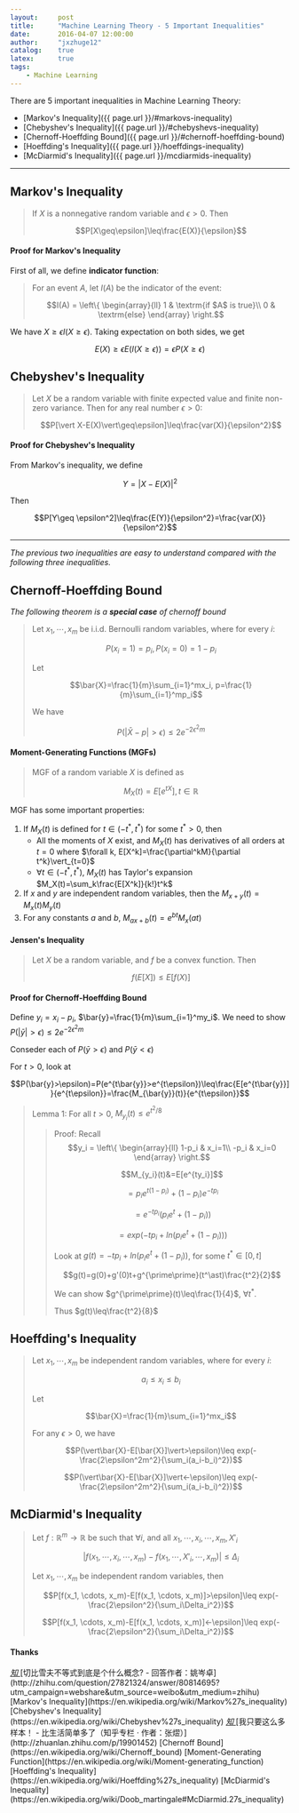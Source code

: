 ```yaml
---
layout:     post
title:      "Machine Learning Theory - 5 Important Inequalities"
date:       2016-04-07 12:00:00
author:     "jxzhuge12"
catalog:    true
latex:      true
tags:
    - Machine Learning
---
```


There are 5 important inequalities in Machine Learning Theory:

* [Markov's Inequality]({{ page.url }}/#markovs-inequality)
* [Chebyshev's Inequality]({{ page.url }}/#chebyshevs-inequality)
* [Chernoff-Hoeffding Bound]({{ page.url }}/#chernoff-hoeffding-bound)
* [Hoeffding's Inequality]({{ page.url }}/hoeffdings-inequality)
* [McDiarmid's Inequality]({{ page.url }}/mcdiarmids-inequality)

---

## Markov's Inequality

> If $X$ is a nonnegative random variable and $\epsilon>0$. Then
>
> $$P[X\geq\epsilon]\leq\frac{E(X)}{\epsilon}$$

#### Proof for Markov's Inequality

First of all, we define **indicator function**:

> For an event $A$, let $I(A)$ be the indicator of the event:
>
> $$I(A) = \left\{ \begin{array}{ll}
1 & \textrm{if $A$ is true}\\
0 & \textrm{else}
\end{array} \right.$$

We have $X\geq\epsilon I(X\geq\epsilon)$. Taking expectation on both sides, we get

$$E(X)\geq\epsilon E(I(X\geq\epsilon))=\epsilon P(X\geq\epsilon)$$

## Chebyshev's Inequality

> Let $X$ be a random variable with finite expected value and finite non-zero variance. Then for any real number $\epsilon>0$:
>
> $$P[\vert X-E(X)\vert\geq\epsilon]\leq\frac{var(X)}{\epsilon^2}$$

#### Proof for Chebyshev's Inequality

From Markov's inequality, we define

$$Y=\vert X-E(X)\vert^2$$

Then

$$P[Y\geq \epsilon^2]\leq\frac{E(Y)}{\epsilon^2}=\frac{var(X)}{\epsilon^2}$$

---
_The previous two inequalities are easy to understand compared with the following three inequalities._

## Chernoff-Hoeffding Bound

_The following theorem is a **special case** of chernoff bound_

> Let $x_1, \cdots, x_m$ be i.i.d. Bernoulli random variables, where for every $i$:
>
> $$P(x_i=1)=p_i, P(x_i=0)=1-p_i$$
>
> Let
>
> $$\bar{X}=\frac{1}{m}\sum_{i=1}^mx_i, p=\frac{1}{m}\sum_{i=1}^mp_i$$
>
> We have
>
> $$P(\vert\bar{X}-p\vert>\epsilon)\leq 2e^{-2\epsilon^2m}$$

#### Moment-Generating Functions (MGFs)

> MGF of a random variable $X$ is defined as
>
> $$M_X(t)=E[e^{tX}], t\in\mathbb{R}$$

MGF has some important properties:

1. If $M_X(t)$ is defined for $t\in(-t^\ast,t^\ast)$ for some $t^\ast>0$, then
    * All the moments of $X$ exist, and $M_X(t)$ has derivatives of all orders at $t=0$ where $\forall k, E[X^k]=\frac{\partial^kM}{\partial t^k}\vert_{t=0}$
    * $\forall t\in(-t^\ast,t^\ast)$, $M_X(t)$ has Taylor's expansion $M_X(t)=\sum_k\frac{E[X^k]}{k!}t^k$
2. If $x$ and $y$ are independent random variables, then the $M_{x+y}(t)=M_x(t)M_y(t)$
3. For any constants $a$ and $b$, $M_{ax+b}(t)=e^{bt}M_x(at)$

#### Jensen's Inequality

> Let $X$ be a random variable, and $f$ be a convex function. Then 
>
> $$f(E[X])\leq E[f(X)]$$

#### Proof for Chernoff-Hoeffding Bound

Define $y_i=x_i-p_i$, $\bar{y}=\frac{1}{m}\sum_{i=1}^my_i$. We need to show $P(\vert\bar{y}\vert>\epsilon)\leq2e^{-2\epsilon^2m}$

Conseder each of $P(\bar{y}>\epsilon)$ and $P(\bar{y}<\epsilon)$

For $t>0$, look at 

$$P(\bar{y}>\epsilon)=P(e^{t\bar{y}}>e^{t\epsilon})\leq\frac{E[e^{t\bar{y}}]}{e^{t\epsilon}}=\frac{M_{\bar{y}}(t)}{e^{t\epsilon}}$$

> Lemma 1: For all $t>0$, $M_{y_i}(t)\leq e^{t^2/8}$
> 
> > Proof: Recall  $$y_i = \left\{ \begin{array}{ll}
1-p_i & x_i=1\\
-p_i & x_i=0
\end{array} \right.$$
> > 
> > $$M_{y_i}(t)&=E[e^{ty_i}]$$
> > 
> > $$=p_ie^{t(1-p_i)}+(1-p_i)e^{-tp_i}$$
> > 
> > $$=e^{-tp_i}(p_ie^t+(1-p_i))$$
> >
> > $$=exp(-tp_i+ln(p_ie^t+(1-p_i)))$$
> > 
> > Look at $g(t)=-tp_i+ln(p_ie^t+(1-p_i))$, for some $t^\ast\in[0,t]$
> > 
> > $$g(t)=g(0)+g'(0)t+g^{\prime\prime}(t^\ast)\frac{t^2}{2}$$ 
> > 
> > We can show $g^{\prime\prime}(t)\leq\frac{1}{4}$, $\forall t^\ast$.
> > 
> > Thus $g(t)\leq\frac{t^2}{8}$




## Hoeffding's Inequality

> Let $x_1, \cdots, x_m$ be independent random variables, where for every $i$:
>
> $$a_i\leq x_i\leq b_i$$
>
> Let
>
> $$\bar{X}=\frac{1}{m}\sum_{i=1}^mx_i$$
>
> For any $\epsilon>0$, we have
>
> $$P(\vert\bar{X}-E[\bar{X}]\vert>\epsilon)\leq exp(-\frac{2\epsilon^2m^2}{\sum_i(a_i-b_i)^2})$$
>
> $$P(\vert\bar{X}-E[\bar{X}]\vert<-\epsilon)\leq exp(-\frac{2\epsilon^2m^2}{\sum_i(a_i-b_i)^2})$$

## McDiarmid's Inequality

> Let $f:\mathbb{R}^m\rightarrow\mathbb{R}$ be such that $\forall i$, and all $x_1, \cdots, x_i, \cdots, x_m, X'_i$
>
> $$\vert f(x_1, \cdots, x_i, \cdots, x_m)-f(x_1, \cdots, X'_i, \cdots, x_m)\vert\leq\Delta_i$$
>
> Let $x_1, \cdots, x_m$ be independent random variables, then
>
> $$P[f(x_1, \cdots, x_m)-E[f(x_1, \cdots, x_m)]>\epsilon]\leq exp(-\frac{2\epsilon^2}{\sum_i\Delta_i^2})$$
>
> $$P[f(x_1, \cdots, x_m)-E[f(x_1, \cdots, x_m)]<-\epsilon]\leq exp(-\frac{2\epsilon^2}{\sum_i\Delta_i^2})$$

#### Thanks

<a target="_blank" href="http://zhihu.com/question/27821324/answer/80814695?utm_campaign=webshare&amp;utm_source=weibo&amp;utm_medium=zhihu">
    <span class="fa-stack fa-lg">
        <i class="fa fa-circle fa-stack-2x"></i>
        <i class="fa fa-stack-1x fa-inverse">知</i>
    </span>
</a>[切比雪夫不等式到底是个什么概念? - 回答作者：姚岑卓](http://zhihu.com/question/27821324/answer/80814695?utm_campaign=webshare&amp;utm_source=weibo&amp;utm_medium=zhihu)

<a target="_blank" href="https://en.wikipedia.org/wiki/Markov%27s_inequality">
    <span class="fa-stack fa-lg">
        <i class="fa fa-circle fa-stack-2x"></i>
        <i class="fa fa-wikipedia-w fa-stack-1x fa-inverse"></i>
    </span>
</a>[Markov's Inequality](https://en.wikipedia.org/wiki/Markov%27s_inequality)

<a target="_blank" href="https://en.wikipedia.org/wiki/Chebyshev%27s_inequality">
    <span class="fa-stack fa-lg">
        <i class="fa fa-circle fa-stack-2x"></i>
        <i class="fa fa-wikipedia-w fa-stack-1x fa-inverse"></i>
    </span>
</a>[Chebyshev's Inequality](https://en.wikipedia.org/wiki/Chebyshev%27s_inequality)

<a target="_blank" href="http://zhuanlan.zhihu.com/p/19901452">
    <span class="fa-stack fa-lg">
        <i class="fa fa-circle fa-stack-2x"></i>
        <i class="fa fa-stack-1x fa-inverse">知</i>
    </span>
</a>[我只要这么多样本！ - 比生活简单多了（知乎专栏 · 作者：张熤）](http://zhuanlan.zhihu.com/p/19901452)

<a target="_blank" href="https://en.wikipedia.org/wiki/Chernoff_bound">
    <span class="fa-stack fa-lg">
        <i class="fa fa-circle fa-stack-2x"></i>
        <i class="fa fa-wikipedia-w fa-stack-1x fa-inverse"></i>
    </span>
</a>[Chernoff Bound](https://en.wikipedia.org/wiki/Chernoff_bound)

<a target="_blank" href="https://en.wikipedia.org/wiki/Moment-generating_function">
    <span class="fa-stack fa-lg">
        <i class="fa fa-circle fa-stack-2x"></i>
        <i class="fa fa-wikipedia-w fa-stack-1x fa-inverse"></i>
    </span>
</a>[Moment-Generating Function](https://en.wikipedia.org/wiki/Moment-generating_function)

<a target="_blank" href="https://en.wikipedia.org/wiki/Hoeffding%27s_inequality">
    <span class="fa-stack fa-lg">
        <i class="fa fa-circle fa-stack-2x"></i>
        <i class="fa fa-wikipedia-w fa-stack-1x fa-inverse"></i>
    </span>
</a>[Hoeffding's Inequality](https://en.wikipedia.org/wiki/Hoeffding%27s_inequality)

<a target="_blank" href="https://en.wikipedia.org/wiki/Doob_martingale#McDiarmid.27s_inequality">
    <span class="fa-stack fa-lg">
        <i class="fa fa-circle fa-stack-2x"></i>
        <i class="fa fa-wikipedia-w fa-stack-1x fa-inverse"></i>
    </span>
</a>[McDiarmid's Inequality](https://en.wikipedia.org/wiki/Doob_martingale#McDiarmid.27s_inequality)